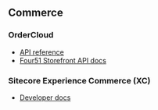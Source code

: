 ## Commerce

### OrderCloud
 - [API reference](https://ordercloud.io/api-reference)
 - [Four51 Storefront API docs](https://four51.github.io/#/api)

### Sitecore Experience Commerce (XC)
 - [Developer docs](https://doc.sitecore.com/en/developers/101/xc/)